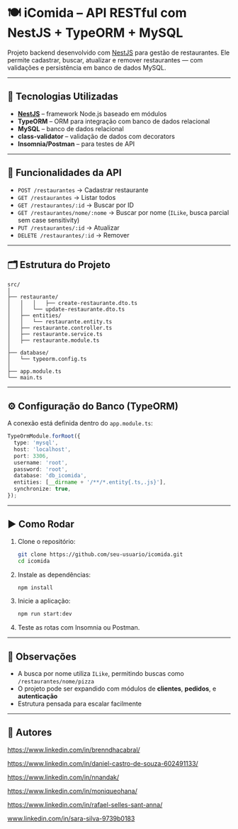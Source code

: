 
# 🍽️ iComida – API RESTful com NestJS + TypeORM + MySQL

Projeto backend desenvolvido com [NestJS](https://nestjs.com/) para gestão de restaurantes. Ele permite cadastrar, buscar, atualizar e remover restaurantes — com validações e persistência em banco de dados MySQL.

---

## 🚀 Tecnologias Utilizadas

- **[NestJS](https://nestjs.com/)** – framework Node.js baseado em módulos
- **TypeORM** – ORM para integração com banco de dados relacional
- **MySQL** – banco de dados relacional
- **class-validator** – validação de dados com decorators
- **Insomnia/Postman** – para testes de API

---

## 🧱 Funcionalidades da API

- `POST /restaurantes` → Cadastrar restaurante
- `GET /restaurantes` → Listar todos
- `GET /restaurantes/:id` → Buscar por ID
- `GET /restaurantes/nome/:nome` → Buscar por nome (`ILike`, busca parcial sem case sensitivity)
- `PUT /restaurantes/:id` → Atualizar
- `DELETE /restaurantes/:id` → Remover

---

## 🗂️ Estrutura do Projeto

```
src/
│
├── restaurante/
│   │   │   ├── create-restaurante.dto.ts
│   │   └── update-restaurante.dto.ts
│   ├── entities/
│   │   └── restaurante.entity.ts
│   ├── restaurante.controller.ts
│   ├── restaurante.service.ts
│   ├── restaurante.module.ts
│
├── database/
│   └── typeorm.config.ts
│
├── app.module.ts
└── main.ts

```

---

## ⚙️ Configuração do Banco (TypeORM)

A conexão está definida dentro do `app.module.ts`:

```ts
TypeOrmModule.forRoot({
  type: 'mysql',
  host: 'localhost',
  port: 3306,
  username: 'root',
  password: 'root',
  database: 'db_icomida',
  entities: [__dirname + '/**/*.entity{.ts,.js}'],
  synchronize: true,
});
```

---

## ▶️ Como Rodar

1. Clone o repositório:
   ```bash
   git clone https://github.com/seu-usuario/icomida.git
   cd icomida
   ```

2. Instale as dependências:
   ```bash
   npm install
   ```

3. Inicie a aplicação:
   ```bash
   npm run start:dev
   ```

4. Teste as rotas com Insomnia ou Postman.

---

## 📝 Observações

- A busca por nome utiliza `ILike`, permitindo buscas como `/restaurantes/nome/pizza`
- O projeto pode ser expandido com módulos de **clientes**, **pedidos**, e **autenticação**
- Estrutura pensada para escalar facilmente

---

## 📌 Autores

https://www.linkedin.com/in/brenndhacabral/

https://www.linkedin.com/in/daniel-castro-de-souza-602491133/

https://www.linkedin.com/in/nnandak/

https://www.linkedin.com/in/moniqueohana/

https://www.linkedin.com/in/rafael-selles-sant-anna/

www.linkedin.com/in/sara-silva-9739b0183

